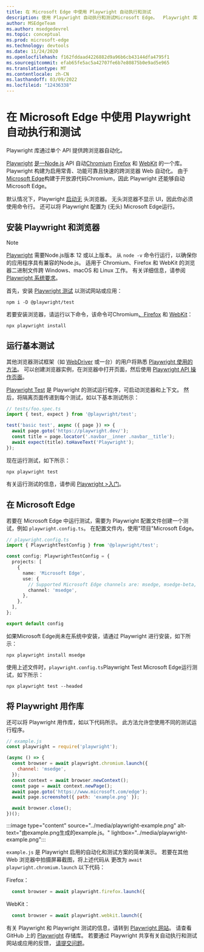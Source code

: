 ```yaml
---
title: 在 Microsoft Edge 中使用 Playwright 自动执行和测试
description: 使用 Playwright 自动执行和测试Microsoft Edge。  Playwright 库通过单个 API 提供跨浏览器自动化。
author: MSEdgeTeam
ms.author: msedgedevrel
ms.topic: conceptual
ms.prod: microsoft-edge
ms.technology: devtools
ms.date: 11/24/2020
ms.openlocfilehash: f162fddaad4226882d9a96b6cb43144dfa4795f1
ms.sourcegitcommit: efab65fe5ac5a42707fe6b7e80875b0e9ad5e965
ms.translationtype: MT
ms.contentlocale: zh-CN
ms.lasthandoff: 03/09/2022
ms.locfileid: "12436338"
---
```

# <a name="use-playwright-to-automate-and-test-in-microsoft-edge"></a>在 Microsoft Edge 中使用 Playwright 自动执行和测试

Playwright 库通过单个 API 提供跨浏览器自动化。

[Playwright](https://playwright.dev/docs/intro) [ 是一Node.js](https://nodejs.org) API 自动[Chromium](https://www.chromium.org/Home) [Firefox](https://www.mozilla.org/firefox) 和 [WebKit](https://webkit.org) 的一个库。  Playwright 构建为启用常青、功能可靠且快速的跨浏览器 Web 自动化。  由于[Microsoft Edge](https://blogs.windows.com/windowsexperience/2018/12/06/microsoft-edge-making-the-web-better-through-more-open-source-collaboration)构建于开放源代码Chromium，因此 Playwright 还能够自动Microsoft Edge。

默认情况下，Playwright [启动无](https://en.wikipedia.org/wiki/Headless_browser) 头浏览器。  无头浏览器不显示 UI，因此你必须使用命令行。  还可以将 Playwright 配置为 (无头) Microsoft Edge运行。


<!-- ====================================================================== -->
## <a name="install-playwright-and-browsers"></a>安装 Playwright 和浏览器

> [!NOTE]
> [Playwright](https://playwright.dev/docs/intro) 需要Node.js版本 12 或以上版本。 从 `node -v` 命令行运行，以确保你的应用程序具有兼容的Node.js。  适用于 Chromium、Firefox 和 WebKit 的浏览器二进制文件跨 Windows、macOS 和 Linux 工作。 有关详细信息，请参阅 [Playwright 系统要求](https://playwright.dev/docs/library#system-requirements)。

首先，安装 [Playwright 测试](https://playwright.dev/docs/intro) 以测试网站或应用：

```console
npm i -D @playwright/test
```

若要安装浏览器，请运行以下命令，该命令可Chromium[、Firefox](https://www.mozilla.org/firefox) 和 [WebKit](https://webkit.org)：[](https://www.chromium.org/Home)

```console
npx playwright install 
```


<!-- ====================================================================== -->
## <a name="run-a-basic-test"></a>运行基本测试

其他浏览器测试框架（如 [WebDriver](../webdriver-chromium/index.md) 或一台）的用户将熟悉 [Playwright 使用的方法](../puppeteer/index.md)。  可以创建浏览器实例，在浏览器中打开页面，然后使用 [Playwright API 操作页面](https://playwright.dev/docs/api/class-playwright)。

[Playwright Test](https://playwright.dev/docs/intro) 是 Playwright 的测试运行程序，可启动浏览器和上下文。 然后，将隔离页面传递到每个测试，如以下基本测试所示：

```typescript
// tests/foo.spec.ts
import { test, expect } from '@playwright/test';

test('basic test', async ({ page }) => {
  await page.goto('https://playwright.dev/');
  const title = page.locator('.navbar__inner .navbar__title');
  await expect(title).toHaveText('Playwright');
});
```

现在运行测试，如下所示：

```console
npx playwright test
```

有关运行测试的信息，请参阅 [Playwright >入门](https://playwright.dev/docs/intro)。


<!-- ====================================================================== -->
## <a name="run-tests-in-microsoft-edge"></a>在 Microsoft Edge

若要在 Microsoft Edge 中运行测试，需要为 Playwright 配置文件创建一个测试，例如 `playwright.config.ts`。  在配置文件内，使用"项目"Microsoft Edge。

```typescript
// playwright.config.ts
import { PlaywrightTestConfig } from '@playwright/test';

const config: PlaywrightTestConfig = {
  projects: [
    {
      name: 'Microsoft Edge',
      use: {
        // Supported Microsoft Edge channels are: msedge, msedge-beta, msedge-dev, msedge-canary
        channel: 'msedge',
      },
    },
  ],
};

export default config
```

如果Microsoft Edge尚未在系统中安装，请通过 Playwright 进行安装，如下所示：

```console
npx playwright install msedge
```

使用上述文件时，`playwright.config.ts`Playwright Test Microsoft Edge运行测试，如下所示：

```console
npx playwright test --headed
```


<!-- ====================================================================== -->
## <a name="use-playwright-as-a-library"></a>将 Playwright 用作库

还可以将 Playwright 用作库，如以下代码所示。  此方法允许您使用不同的测试运行程序。

```javascript
// example.js
const playwright = require('playwright');

(async () => {
  const browser = await playwright.chromium.launch({
    channel: 'msedge',
  });
  const context = await browser.newContext();
  const page = await context.newPage();
  await page.goto('https://www.microsoft.com/edge');
  await page.screenshot({ path: 'example.png' });

  await browser.close();
})();
```

:::image type="content" source="../media/playwright-example.png" alt-text="由example.png生成的example.js。" lightbox="../media/playwright-example.png":::

`example.js` 是 Playwright 启用的自动化和测试方案的简单演示。  若要在其他 Web 浏览器中拍摄屏幕截图，将上述代码从 更改为 `await playwright.chromium.launch` 以下代码：

Firefox： 

```javascript
  const browser = await playwright.firefox.launch({
```

WebKit： 

```javascript
  const browser = await playwright.webkit.launch({
```

有关 Playwright 和 Playwright 测试的信息，请转到 [Playwright 网站](https://playwright.dev/docs/intro)。  请查看 GitHub 上的 [Playwright](https://github.com/microsoft/playwright) 存储库。  若要通过 Playwright 共享有关自动执行和测试网站或应用的反馈， [请提交问题](https://github.com/microsoft/playwright/issues/new/choose)。
